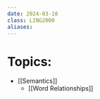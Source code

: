 ```yaml
---
date: 2024-03-18
class: LING2000
aliases:
---
```

# Topics:
- [[Semantics]]
	- [[Word Relationships]]
